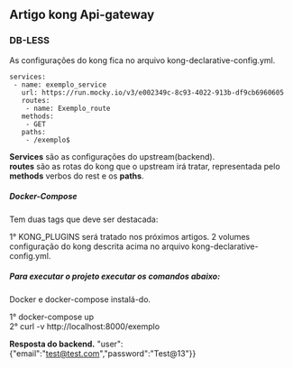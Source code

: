 ## Artigo kong Api-gateway

### DB-LESS 

As configurações do kong fica no arquivo  kong-declarative-config.yml.

    services:
     - name: exemplo_service
       url: https://run.mocky.io/v3/e002349c-8c93-4022-913b-df9cb6960605
       routes:
        - name: Exemplo_route
       methods:
        - GET
       paths:
        - /exemplo$

**Services** são as configurações do upstream(backend). <br>
**routes** são as rotas do kong que o upstream irá tratar, representada pelo **methods** verbos do rest e os **paths**.

##### Docker-Compose 
 <p>Tem duas tags que deve ser destacada:</p>
    1° KONG_PLUGINS será tratado nos próximos artigos.
    2  volumes configuração do kong descrita acima no arquivo kong-declarative-config.yml.

##### Para executar o projeto executar os comandos abaixo:

<p>Docker e docker-compose instalá-do.</p>    

1° docker-compose up <br>
2° curl -v http://localhost:8000/exemplo

**Resposta do backend.**
      "user":{"email":"test@test.com","password":"Test@13"}}
